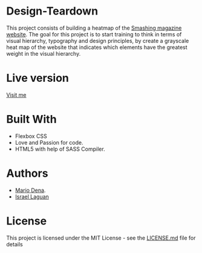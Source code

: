 # Design-Teardown

This project consists of building a heatmap of the [Smashing magazine website](https://www.smashingmagazine.com/).  The goal for this project is to start training to think in terms of visual hierarchy, typography and design principles, by create a grayscale heat map of the website that indicates which elements have the greatest weight in the visual hierarchy.

# Live version

[Visit me]( https://israel-laguan.github.io/Design-Teardown/)

# Built With

* Flexbox CSS
* Love and Passion for code.
* HTML5 with help of SASS Compiler.

# Authors

* [Mario Dena](https://github.com/MarioDena).
* [Israel Laguan](https://github.com/Israel-Laguan)

# License

This project is licensed under the MIT License - see the [LICENSE.md](LICENSE.md) file for details
